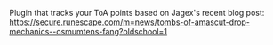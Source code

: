Plugin that tracks your ToA points based on Jagex's recent blog post: https://secure.runescape.com/m=news/tombs-of-amascut-drop-mechanics--osmumtens-fang?oldschool=1
